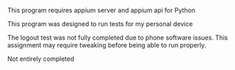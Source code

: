 This program requires appium server and appium api for Python


This program was designed to run tests for my personal device

The logout test was not fully completed due to phone software issues.
This assignment may require tweaking before being able to run properly.

Not entirely completed
